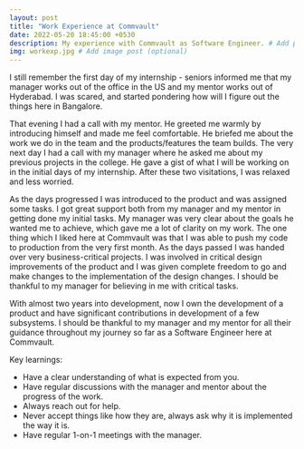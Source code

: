 ```yaml
---
layout: post
title: "Work Experience at Commvault"
date: 2022-05-20 18:45:00 +0530
description: My experience with Commvault as Software Engineer. # Add post description (optional)
img: workexp.jpg # Add image post (optional)
---
```


I still remember the first day of my internship - seniors informed me that my manager works out of the office in the US and my mentor works out of Hyderabad. I was scared, and started pondering how will I figure out the things here in Bangalore.   

That evening I had a call with my mentor. He greeted me warmly by introducing himself and made me feel comfortable. He briefed me about the work we do in the team and the products/features the team builds. The very next day I had a call with my manager where he asked me about my previous projects in the college. He gave a gist of what I will be working on in the initial days of my internship. After these two visitations, I was relaxed and less worried. 

As the days progressed I was introduced to the product and was assigned some tasks. I got great support both from my manager and my mentor in getting done my initial tasks. My manager was very clear about the goals he wanted me to achieve, which gave me a lot of clarity on my work. The one thing which I liked here at Commvault was that I was able to push my code to production from the very first month. As the days passed I was handed over very business-critical projects. I was involved in critical design improvements of the product and I was given complete freedom to go and make changes to the implementation of the design changes. I should be thankful to my manager for believing in me with critical tasks. 

With almost two years into development, now I own the development of a product and have significant contributions in development of a few subsystems. I should be thankful to my manager and my mentor for all their guidance throughout my journey so far as a Software Engineer here at Commvault. 

Key learnings:  

* Have a clear understanding of what is expected from you. 
* Have regular discussions with the manager and mentor about the progress of the work.  
* Always reach out for help.  
* Never accept things like how they are, always ask why it is implemented the way it is.  
* Have regular 1-on-1 meetings with the manager. 